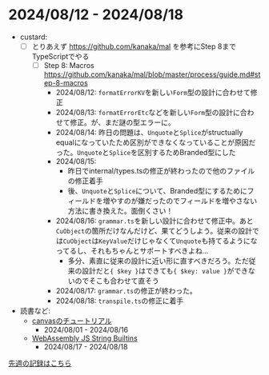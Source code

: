 # 2024/08/12 - 2024/08/18

- custard:
    - [ ] とりあえず <https://github.com/kanaka/mal> を参考にStep 8までTypeScriptでやる
        - [ ] Step 8: Macros <https://github.com/kanaka/mal/blob/master/process/guide.md#step-8-macros>
            - 2024/08/12: `formatErrorKV`を新しい`Form`型の設計に合わせて修正
            - 2024/08/13: `formatErrorEtc`などを新しい`Form`型の設計に合わせて修正。が、まだ謎の型エラーに。
            - 2024/08/14: 昨日の問題は、`Unquote`と`Splice`がstructually equalになっていたため区別ができなくなっていることが原因だった。`Unquote`と`Splice`を区別するためBranded型にした
            - 2024/08/15:
                - 昨日でinternal/types.tsの修正が終わったので他のファイルの修正着手
                - 後、`Unquote`と`Splice`について、Branded型にするためにフィールドを増やすのが嫌だったのでフィールドを増やさない方法に書き換えた。面倒くさい！
            - 2024/08/16: `grammar.ts`を新しい設計に合わせて修正中。あと`CuObject`の箇所だけなんだけど、果てどうしよう。従来の設計では`CuObject`は`KeyValue`だけじゃなくて`Unquote`も持てるようになってるし、それもちゃんとサポートすべきよね...
                - 多分、素直に従来の設計に近い形に直すべきだろう。ただ従来の設計だと`{ $key }`はできても`{ $key: value }`ができないのでそこも合わせて直そう
            - 2024/08/17: `grammar.ts`の修正が終わった。
            - 2024/08/18: `transpile.ts`の修正に着手
- 読書など:
    - [canvasのチュートリアル](https://developer.mozilla.org/ja/docs/Web/API/Canvas_API/Tutorial)
        - 2024/08/01 - 2024/08/16
    - [WebAssembly JS String Builtins](https://github.com/WebAssembly/js-string-builtins)
        - 2024/08/17 - 2024/08/18

[先週の記録はこちら](https://github.com/igrep/daily-commits/blob/f8091ec92823e23995558b4d265e4335d9a3c35e/yesterday.md)
